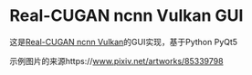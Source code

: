 # Real-CUGAN ncnn Vulkan GUI
这是[Real-CUGAN ncnn Vulkan](https://github.com/nihui/realcugan-ncnn-vulkan)的GUI实现，基于Python PyQt5

示例图片的来源https://www.pixiv.net/artworks/85339798
